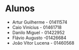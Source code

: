 # Alunos

* Artur Guilherme - 01411574
* Caio Vinícius - 01461718
* Danilo Miguel - 01422952
* Flávio Augusto -01426684
* João Vitor Lucena - 01460568
